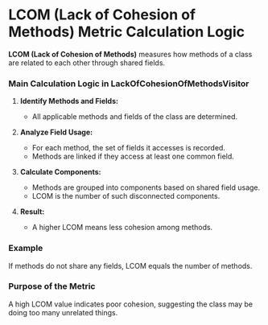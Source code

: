 # LCOM (Lack of Cohesion of Methods) Metric Calculation Logic

**LCOM (Lack of Cohesion of Methods)** measures how methods of a class are related to each other through shared fields.

### Main Calculation Logic in LackOfCohesionOfMethodsVisitor

1. **Identify Methods and Fields:**
   - All applicable methods and fields of the class are determined.

2. **Analyze Field Usage:**
   - For each method, the set of fields it accesses is recorded.
   - Methods are linked if they access at least one common field.

3. **Calculate Components:**
   - Methods are grouped into components based on shared field usage.
   - LCOM is the number of such disconnected components.

4. **Result:**
   - A higher LCOM means less cohesion among methods.

### Example
If methods do not share any fields, LCOM equals the number of methods.

### Purpose of the Metric
A high LCOM value indicates poor cohesion, suggesting the class may be doing too many unrelated things.
